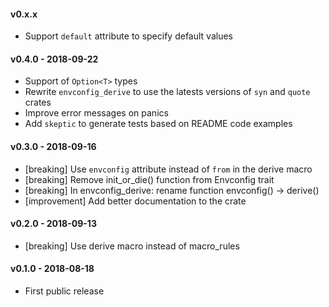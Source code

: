 #### v0.x.x
* Support `default` attribute to specify default values

#### v0.4.0 - 2018-09-22
* Support of `Option<T>` types
* Rewrite `envconfig_derive` to use the latests versions of `syn` and `quote` crates
* Improve error messages on panics
* Add `skeptic` to generate tests based on README code examples

#### v0.3.0 - 2018-09-16
* [breaking] Use `envconfig` attribute instead of `from` in the derive macro
* [breaking] Remove init_or_die() function from Envconfig trait
* [breaking] In envconfig_derive: rename function envconfig() -> derive()
* [improvement] Add better documentation to the crate

#### v0.2.0 - 2018-09-13
* [breaking] Use derive macro instead of macro_rules

#### v0.1.0 - 2018-08-18
* First public release

